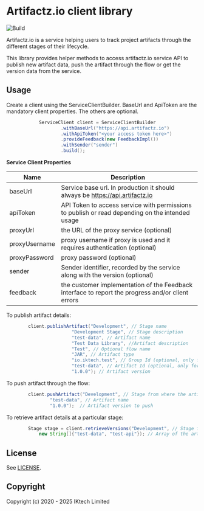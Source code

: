 # Artifactz.io client library
![Build](https://github.com/iktech/artifactz-java-client/workflows/Build/badge.svg)

Artifactz.io is a service helping users to track project artifacts through
the different stages of their lifecycle.

This library provides helper methods to access artifactz.io service API to publish new artifact data,
push the artifact through the flow or get the version data from the service.

## Usage
Create a client using the ServiceClientBuilder.
BaseUrl and ApiToken are the mandatory client properties. The others are optional.
```java
            ServiceClient client = ServiceClientBuilder
                    .withBaseUrl("https://api.artifactz.io")
                    .withApiToken("<your access token here>")
                    .provideFeedback(new FeedbackImpl())
                    .withSender("sender")
                    .build();

```

**Service Client Properties**


| Name           | Description                                                                                       |
|----------------|---------------------------------------------------------------------------------------------------|
| baseUrl        | Service base url. In production it should always be https://api.artifactz.io                      |
| apiToken       | API Token to access service with permissions to publish or read depending on the intended usage   |
| proxyUrl       | the URL of the proxy service (optional)                                                           |
| proxyUsername  | proxy username if proxy is used and it requires authentication (optional)                         |                         
| proxyPassword  | proxy password (optional)                                                                         |                       
| sender         | Sender identifier, recorded by the service along with the version (optional)                      |                     
| feedback       | the customer implementation of the Feedback interface to report the progress and/or client errors | 

To publish artifact details:

```java
        client.publishArtifact("Development", // Stage name
                        "Development Stage", // Stage description
                        "test-data", // Artifact name
                        "Test Data Library", //Artifact description
                        "Test", // Optional flow name
                        "JAR", // Artifact type
                        "io.iktech.test", // Group Id (optional, only for java artifacts)
                        "test-data", // Artifact Id (optional, only for java artifacts)
                        "1.0.0"); // Artifact version
```

To push artifact through the flow:
```java
        client.pushArtifact("Development", // Stage from where the artifact gets pushed
                "test-data", // Artifact name
                "1.0.0");  // Artifact version to push
```

To retrieve artifact details at a particular stage:
```java
        Stage stage = client.retrieveVersions("Development", // Stage from where to get version info
            new String[]{"test-data", "test-api"}); // Array of the artifact names
```

## License

See [LICENSE](LICENSE).

## Copyright

Copyright (c) 2020 - 2025 IKtech Limited
